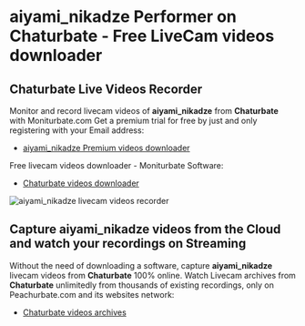 # aiyami_nikadze Performer on Chaturbate - Free LiveCam videos downloader

## Chaturbate Live Videos Recorder

Monitor and record livecam videos of **aiyami_nikadze** from **Chaturbate** with Moniturbate.com
Get a premium trial for free by just and only registering with your Email address:
* [aiyami_nikadze Premium videos downloader](https://moniturbate.com/request-demo-licence-key.html)

Free livecam videos downloader - Moniturbate Software:
* [Chaturbate videos downloader](https://moniturbate.com/moniturbate-download-software.html)

![aiyami_nikadze livecam videos recorder](https://peachurnet.com/templates/moniturbate-software.png)


## Capture aiyami_nikadze videos from the Cloud and watch your recordings on Streaming

Without the need of downloading a software, capture **aiyami_nikadze** livecam videos from **Chaturbate** 100% online.
Watch Livecam archives from **Chaturbate** unlimitedly from thousands of existing recordings, only on Peachurbate.com and its websites network:
* [Chaturbate videos archives](https://peachurnet.com/)
